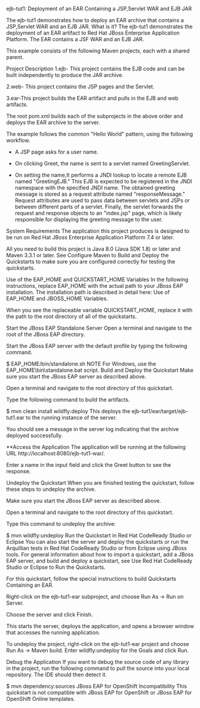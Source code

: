 ejb-tut1: Deployment of an EAR Containing a JSP,Servlet WAR and EJB JAR

The ejb-tut1 demonstrates how to deploy an EAR archive that contains a JSP,Servlet WAR and an EJB JAR.
What is it?
The ejb-tut1 demonstrates the deployment of an EAR artifact to Red Hat JBoss Enterprise Application Platform. The EAR contains a JSF WAR and an EJB JAR.

This example consists of the following Maven projects, each with a shared parent.

Project	Description
1.ejb- This project contains the EJB code and can be built independently to produce the JAR archive.

2.web- This project contains the JSP pages and the Servlet.

3.ear-This project builds the EAR artifact and pulls in the EJB and web artifacts.

The root pom.xml builds each of the subprojects in the above order and deploys the EAR archive to the server.

The example follows the common "Hello World" pattern, using the following workflow.

* A JSP page asks for a user name.

* On clicking Greet, the name is sent to a servlet named GreetingServlet.

* On setting the name,It performs a JNDI lookup to locate a remote EJB named "GreetingEJB." This EJB is expected to be registered in the JNDI namespace with the specified JNDI name.
 The obtained greeting message is stored as a request attribute named "responseMessage." Request attributes are used to pass data between servlets and JSPs or between different parts of a servlet.
 Finally, the servlet forwards the request and response objects to an "index.jsp" page, which is likely responsible for displaying the greeting message to the user.

System Requirements
The application this project produces is designed to be run on Red Hat JBoss Enterprise Application Platform 7.4 or later.

All you need to build this project is Java 8.0 (Java SDK 1.8) or later and Maven 3.3.1 or later. See Configure Maven to Build and Deploy the Quickstarts to make sure you are configured correctly for testing the quickstarts.

Use of the EAP_HOME and QUICKSTART_HOME Variables
In the following instructions, replace EAP_HOME with the actual path to your JBoss EAP installation. The installation path is described in detail here: Use of EAP_HOME and JBOSS_HOME Variables.

When you see the replaceable variable QUICKSTART_HOME, replace it with the path to the root directory of all of the quickstarts.

Start the JBoss EAP Standalone Server
Open a terminal and navigate to the root of the JBoss EAP directory.

Start the JBoss EAP server with the default profile by typing the following command.

$ EAP_HOME/bin/standalone.sh 
NOTE
For Windows, use the EAP_HOME\bin\standalone.bat script.
Build and Deploy the Quickstart
Make sure you start the JBoss EAP server as described above.

Open a terminal and navigate to the root directory of this quickstart.

Type the following command to build the artifacts.

$ mvn clean install wildfly:deploy
This deploys the ejb-tut1/ear/target/ejb-tut1.ear to the running instance of the server.

You should see a message in the server log indicating that the archive deployed successfully.

**Access the Application
The application will be running at the following URL http://localhost:8080/ejb-tut1-war/.

Enter a name in the input field and click the Greet button to see the response.

Undeploy the Quickstart
When you are finished testing the quickstart, follow these steps to undeploy the archive.

Make sure you start the JBoss EAP server as described above.

Open a terminal and navigate to the root directory of this quickstart.

Type this command to undeploy the archive:

$ mvn wildfly:undeploy
Run the Quickstart in Red Hat CodeReady Studio or Eclipse
You can also start the server and deploy the quickstarts or run the Arquillian tests in Red Hat CodeReady Studio or from Eclipse using JBoss tools. For general information about how to import a quickstart, add a JBoss EAP server, and build and deploy a quickstart, see Use Red Hat CodeReady Studio or Eclipse to Run the Quickstarts.

For this quickstart, follow the special instructions to build Quickstarts Containing an EAR.

Right-click on the ejb-tut1-ear subproject, and choose Run As → Run on Server.

Choose the server and click Finish.

This starts the server, deploys the application, and opens a browser window that accesses the running application.

To undeploy the project, right-click on the ejb-tut1-ear project and choose Run As → Maven build. Enter wildfly:undeploy for the Goals and click Run.

Debug the Application
If you want to debug the source code of any library in the project, run the following command to pull the source into your local repository. The IDE should then detect it.

$ mvn dependency:sources
JBoss EAP for OpenShift Incompatibility
This quickstart is not compatible with JBoss EAP for OpenShift or JBoss EAP for OpenShift Online templates.

